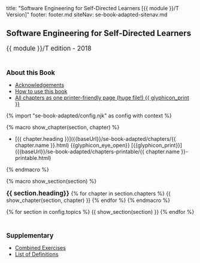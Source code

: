 <frontmatter>
title: "Software Engineering for Self-Directed Learners [{{ module }}/T Version]"
footer: footer.md
siteNav: se-book-adapted-sitenav.md
</frontmatter>

<link rel="stylesheet" href="{{baseUrl}}/book/css/textbook.css">

<include src="../common/header.md" />

<div class="website-content" id="all">

## Software Engineering for Self-Directed Learners 

<big><span class='badge'>{{ module }}/T edition - 2018</span></big>

<br/><big>

**About this Book**
</big>

* [Acknowledgements]({{baseUrl}}/book/about/acknowledgements.html)
* [How to use this book]({{baseUrl}}/book/about/usage.html)
* [All chapters as one printer-friendly page (huge file!) {{ glyphicon_print }}]({{baseUrl}}/se-book-adapted/print.html)


{% import "se-book-adapted/config.njk" as config with context %}


{% macro show_chapter(section, chapter) %}

* [{{ chapter.heading }}]({{baseUrl}}/se-book-adapted/chapters/{{ chapter.name }}.html)
  <trigger for="pop:{{ chapter.name }}-preview">{{glyphicon_eye_open}}</trigger> [{{glyphicon_print}}]({{baseUrl}}/se-book-adapted/chapters-printable/{{ chapter.name }}-printable.html)

<popover id="pop:{{ chapter.name }}-preview" title="{{ chapter.heading}} {{glyphicon_eye_open}}" placement="right">
  <div slot="content">
    <include src="../book/{{chapter.name}}/preview.md" />
  </div>
</popover>

{% endmacro %}


{% macro show_section(section) %}
<br/><big>

**{{ section.heading}}**
</big>
{% for chapter in section.chapters %}
  {{ show_chapter(section, chapter) }}
{% endfor %}
{% endmacro %}


{% for section in config.topics %}
  {{ show_section(section) }}
{% endfor %}

<br/><big>

**Supplementary**</big>

* [Combined Exercises](common/exercises.html)
* [List of Definitions](common/definitions.html)

</div>
